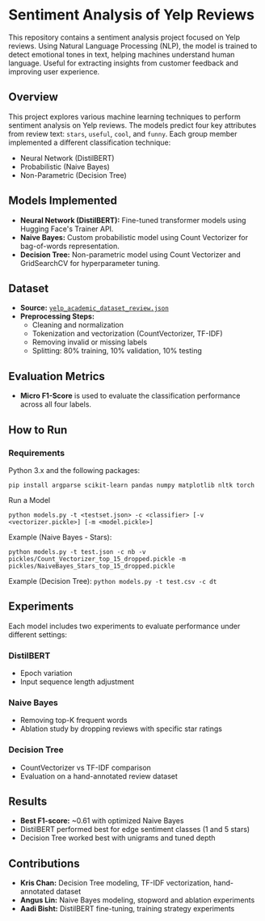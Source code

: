 # Sentiment Analysis of Yelp Reviews

This repository contains a sentiment analysis project focused on Yelp reviews. Using Natural Language Processing (NLP), the model is trained to detect emotional tones in text, helping machines understand human language. Useful for extracting insights from customer feedback and improving user experience.

## Overview

This project explores various machine learning techniques to perform sentiment analysis on Yelp reviews. The models predict four key attributes from review text: `stars`, `useful`, `cool`, and `funny`. Each group member implemented a different classification technique:
- Neural Network (DistilBERT)
- Probabilistic (Naive Bayes)
- Non-Parametric (Decision Tree)

## Models Implemented

- **Neural Network (DistilBERT):** Fine-tuned transformer models using Hugging Face's Trainer API.
- **Naive Bayes:** Custom probabilistic model using Count Vectorizer for bag-of-words representation.
- **Decision Tree:** Non-parametric model using Count Vectorizer and GridSearchCV for hyperparameter tuning.

## Dataset

- **Source:** [`yelp_academic_dataset_review.json`](https://www.yelp.com/dataset)
- **Preprocessing Steps:**
  - Cleaning and normalization
  - Tokenization and vectorization (CountVectorizer, TF-IDF)
  - Removing invalid or missing labels
  - Splitting: 80% training, 10% validation, 10% testing

## Evaluation Metrics

- **Micro F1-Score** is used to evaluate the classification performance across all four labels.

## How to Run

### Requirements

Python 3.x and the following packages:

```
pip install argparse scikit-learn pandas numpy matplotlib nltk torch
```

Run a Model
```
python models.py -t <testset.json> -c <classifier> [-v <vectorizer.pickle>] [-m <model.pickle>]
```
Example (Naive Bayes - Stars):

```python models.py -t test.json -c nb -v pickles/Count_Vectorizer_top_15_dropped.pickle -m pickles/NaiveBayes_Stars_top_15_dropped.pickle```

Example (Decision Tree):
```python models.py -t test.csv -c dt```

## Experiments

Each model includes two experiments to evaluate performance under different settings:

### DistilBERT
- Epoch variation
- Input sequence length adjustment

### Naive Bayes
- Removing top-K frequent words
- Ablation study by dropping reviews with specific star ratings

### Decision Tree
- CountVectorizer vs TF-IDF comparison
- Evaluation on a hand-annotated review dataset

## Results

- **Best F1-score:** ~0.61 with optimized Naive Bayes
- DistilBERT performed best for edge sentiment classes (1 and 5 stars)
- Decision Tree worked best with unigrams and tuned depth

## Contributions

- **Kris Chan:** Decision Tree modeling, TF-IDF vectorization, hand-annotated dataset
- **Angus Lin:** Naive Bayes modeling, stopword and ablation experiments
- **Aadi Bisht:** DistilBERT fine-tuning, training strategy experiments
